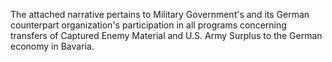 The attached narrative pertains
to Military Government's and its
German counterpart organization's
participation in all programs concerning
transfers of Captured Enemy
Material and U.S. Army Surplus to
the German economy in Bavaria.

